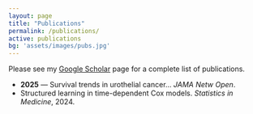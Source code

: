 ```yaml
---
layout: page
title: "Publications"
permalink: /publications/
active: publications
bg: 'assets/images/pubs.jpg'
---
```


Please see my <a href="https://scholar.google.ca/citations?hl=en&user=zNERKo8AAAAJ">Google Scholar</a> page for a complete list of publications.


<!-- If you want a short curated list up top, keep it tiny and current; otherwise defer to Scholar. -->
<ul>
  <li><strong>2025</strong> — Survival trends in urothelial cancer… <em>JAMA Netw Open</em>.</li>
  <li>Structured learning in time-dependent Cox models. <em>Statistics in Medicine</em>, 2024.</li>
</ul>